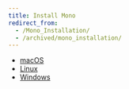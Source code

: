```yaml
---
title: Install Mono
redirect_from:
  - /Mono_Installation/
  - /archived/mono_installation/
---
```


- [macOS](/docs/getting-started/install/mac/)
- [Linux](/docs/getting-started/install/linux/)
- [Windows](/docs/getting-started/install/windows/)
